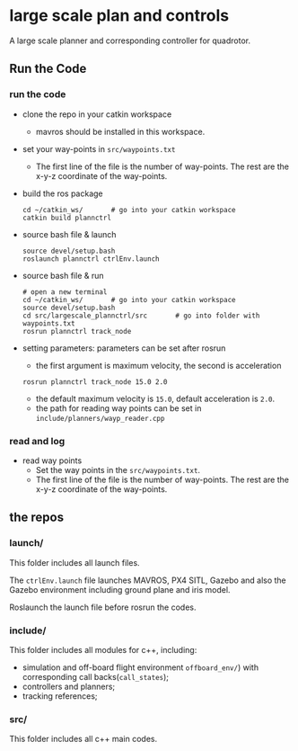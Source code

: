 # large scale plan and controls

A large scale planner and corresponding controller for quadrotor.



## Run the Code

### run the code

* clone the repo in your catkin workspace

  * mavros should be installed in this workspace.

* set your way-points in `src/waypoints.txt`

  * The first line of the file is the number of way-points. The rest are the x-y-z coordinate of the way-points.

* build the ros package

  ```
  cd ~/catkin_ws/		# go into your catkin workspace
  catkin build plannctrl
  ```

* source bash file & launch

  ```
  source devel/setup.bash
  roslaunch plannctrl ctrlEnv.launch
  ```

* source bash file & run

  ```
  # open a new terminal
  cd ~/catkin_ws/		# go into your catkin workspace
  source devel/setup.bash
  cd src/largescale_plannctrl/src		# go into folder with waypoints.txt
  rosrun plannctrl track_node
  ```
  
* setting parameters: parameters can be set after rosrun

  * the first argument is maximum velocity, the second is acceleration

  ```
  rosrun plannctrl track_node 15.0 2.0
  ```

  * the default maximum velocity is `15.0`, default acceleration is `2.0`.
  * the path for reading way points can be set in `include/planners/wayp_reader.cpp`



### read and log

* read way points
  * Set the way points in the `src/waypoints.txt`. 
  * The first line of the file is the number of way-points. The rest are the x-y-z coordinate of the way-points.



## the repos

### launch/

This folder includes all launch files.

The `ctrlEnv.launch` file launches MAVROS, PX4 SITL, Gazebo and also the Gazebo environment including ground plane and iris model.

Roslaunch the launch file before rosrun the codes.

### include/

This folder includes all modules for c++, including:

* simulation and off-board flight environment `offboard_env/`) with corresponding call backs(`call_states`);
* controllers and planners;
* tracking references;

### src/

This folder includes all c++ main codes.

